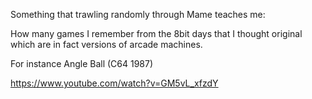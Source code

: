 Something that trawling randomly through Mame teaches me:

How many games I remember from the 8bit days that I thought  original which are in fact versions of arcade machines.

For instance Angle Ball (C64 1987)

https://www.youtube.com/watch?v=GM5vL_xfzdY